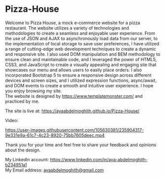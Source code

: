 # Pizza-House
Welcome to Pizza House, a mock e-commerce website for a pizza restaurant. The website utilizes a variety of technologies and methodologies to create a seamless and enjoyable user experience. From the use of JSON and AJAX to asynchronously load data from our server, to the implementation of local storage to save user preferences, I have utilized a range of cutting-edge web development techniques to create a dynamic and responsive site. I also used DOM manipulation and BEM methodology to ensure clean and maintainable code, and I leveraged the power of HTML5, CSS3, and JavaScript to create a visually appealing and engaging site that showcases our menu and allows users to easily place orders. I also incorporated Bootstrap 5 to ensure a responsive design across different devices and screen sizes, and I utilized expression functions, async/await, and DOM events to create a smooth and intuitive user experience. I hope you enjoy browsing my site.</br>
The website is designed by https://www.templatemonster.com/ and practiced by me.

The site is live at: https://ayaabdelmoghith.github.io/Pizza-House/

Video:

https://user-images.githubusercontent.com/105630381/235904317-9e331e9a-61c7-4c23-8920-75bb7605deec.mp4


Thank you for your time and feel free to share your feedback and opinions about the design.


My LinkedIn account: https://www.linkedin.com/in/aya-abdelmoghith-b234951a1 </br>
My Email address: ayaabdelmoghith@gmail.com
